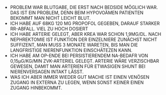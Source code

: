 - PROBLEM WAR BLUTGABE, DIE ERST NACH BEDSIDE MÖGLICH WAR. DAS IST EIN PROBLEM, DENN BEIM HYPOVOÄMEN PATIENTEN BEKOMMT MAN NICHT LEICHT BLUT. 
- ICH HABE AUF 68KG 120 MG PROPOFOL GEGEBEN, DARAUF STARKER RR-ABFALL. VIEL ZU HOCH DOSIERT
- ICH HABE ARTERIE GELEGT, ABER KREA WAR SCHON 1,9MG/DL. NACH NEPHREKTOMIE IST FUNKTION DER EINZELNIERE ZUNÄCHST NICHT SUFFIZENT, MAN MUSS 3 MONATE WARETEN, BIS MAN DIE LANGFRISTIGE NIERENFUNKTION EINSCHÄTEZEN KANN.
- ICH HABE AM OP-ENDE BEI PERSISTIERENDEM NA-BEDAFR VON 0,15µG/KG/MIN ZVK-ARTERIEL GELEGT. ARTERIE  WÄRE VERZISCHBAR GEWESEN, DAMIT MAN ARTERIEN FÜR ETWASIGEN SHUNT BEI NIERENVERSAGEN INTAKT LÄSST.
- WAS ICH ABER IMMER WIEDER GUT MACHE IST EINEN VENÖSEN ZUGANG IN EXTERNA  ZU LEGEN, WENN SONST KEINER EINEN ZUGANG HINBEKOMMT. 